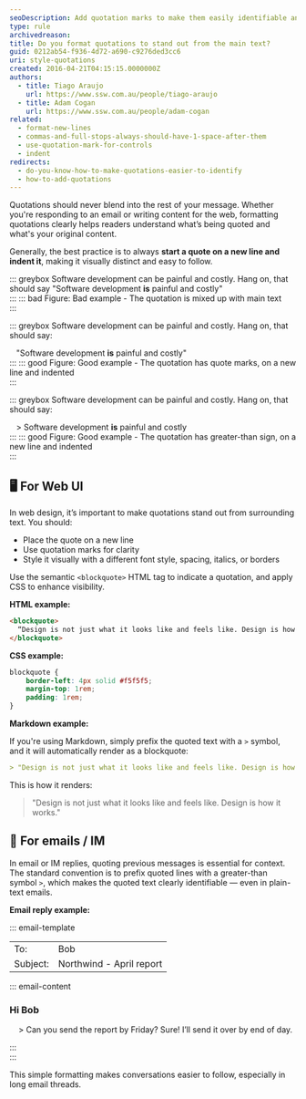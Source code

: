 ```yaml
---
seoDescription: Add quotation marks to make them easily identifiable and improve readability by starting a new line with indentation.
type: rule
archivedreason:
title: Do you format quotations to stand out from the main text?
guid: 0212ab54-f936-4d72-a690-c9276ded3cc6
uri: style-quotations
created: 2016-04-21T04:15:15.0000000Z
authors:
  - title: Tiago Araujo
    url: https://www.ssw.com.au/people/tiago-araujo
  - title: Adam Cogan
    url: https://www.ssw.com.au/people/adam-cogan
related:
  - format-new-lines
  - commas-and-full-stops-always-should-have-1-space-after-them
  - use-quotation-mark-for-controls
  - indent
redirects:
  - do-you-know-how-to-make-quotations-easier-to-identify
  - how-to-add-quotations
---
```


Quotations should never blend into the rest of your message. Whether you're responding to an email or writing content for the web, formatting quotations clearly helps readers understand what’s being quoted and what's your original content.

<!--endintro-->

Generally, the best practice is to always **start a quote on a new line and indent it**, making it visually distinct and easy to follow.

::: greybox
Software development can be painful and costly. Hang on, that should say "Software development **is** painful and costly"  
:::
::: bad
Figure: Bad example - The quotation is mixed up with main text  
:::

::: greybox
Software development can be painful and costly. Hang on, that should say:

&nbsp;&nbsp;&nbsp;"Software development **is** painful and costly"  
:::
::: good
Figure: Good example - The quotation has quote marks, on a new line and indented  
:::

::: greybox
Software development can be painful and costly. Hang on, that should say:

&nbsp;&nbsp;&nbsp;> Software development **is** painful and costly  
:::
::: good
Figure: Good example - The quotation has greater-than sign, on a new line and indented  
:::

## 🖥️ For Web UI

In web design, it’s important to make quotations stand out from surrounding text. You should:

* Place the quote on a new line
* Use quotation marks for clarity
* Style it visually with a different font style, spacing, italics, or borders

Use the semantic `<blockquote>` HTML tag to indicate a quotation, and apply CSS to enhance visibility.

**HTML example:**

```html
<blockquote>
  “Design is not just what it looks like and feels like. Design is how it works.” – Steve Jobs
</blockquote>
```

**CSS example:**

```css
blockquote {
    border-left: 4px solid #f5f5f5;
    margin-top: 1rem;
    padding: 1rem;
}
```

**Markdown example:**

If you're using Markdown, simply prefix the quoted text with a `>` symbol, and it will automatically render as a blockquote:

```md
> "Design is not just what it looks like and feels like. Design is how it works."
```

This is how it renders:

> "Design is not just what it looks like and feels like. Design is how it works."

## 📧 For emails / IM

In email or IM replies, quoting previous messages is essential for context. The standard convention is to prefix quoted lines with a greater-than symbol `>`, which makes the quoted text clearly identifiable — even in plain-text emails.

**Email reply example:**

::: email-template  

| | |
| -------- | --- |
| To: | Bob |
| Subject: | Northwind - April report |  
::: email-content

### Hi Bob

&nbsp;&nbsp;&nbsp; > Can you send the report by Friday?
Sure! I’ll send it over by end of day.

:::  
:::  

This simple formatting makes conversations easier to follow, especially in long email threads.
